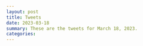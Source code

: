 ```yaml
---
layout: post
title: Tweets
date: 2023-03-18
summary: These are the tweets for March 18, 2023.
categories:
---
```


